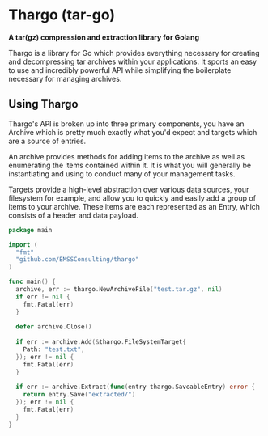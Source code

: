 # Thargo (tar-go)
**A tar(gz) compression and extraction library for Golang**

Thargo is a library for Go which provides everything necessary for creating and decompressing
tar archives within your applications. It sports an easy to use and incredibly powerful API
while simplifying the boilerplate necessary for managing archives.

## Using Thargo
Thargo's API is broken up into three primary components, you have an Archive which is pretty
much exactly what you'd expect and targets which are a source of entries.

An archive provides methods for adding items to the archive as well as enumerating the items
contained within it. It is what you will generally be instantiating and using to conduct many
of your management tasks.

Targets provide a high-level abstraction over various data sources, your filesystem for example,
and allow you to quickly and easily add a group of items to your archive. These items are each
represented as an Entry, which consists of a header and data payload.

```go
package main

import (
  "fmt"
  "github.com/EMSSConsulting/thargo"
)

func main() {
  archive, err := thargo.NewArchiveFile("test.tar.gz", nil)
  if err != nil {
    fmt.Fatal(err)
  }
  
  defer archive.Close()
  
  if err := archive.Add(&thargo.FileSystemTarget{
    Path: "test.txt",
  }); err != nil {
    fmt.Fatal(err)
  }
  
  if err := archive.Extract(func(entry thargo.SaveableEntry) error {
    return entry.Save("extracted/")
  }); err != nil {
    fmt.Fatal(err)
  }
}
```